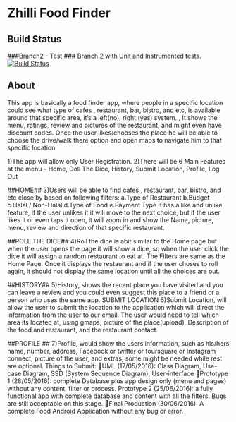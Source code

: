# Zhilli Food Finder 

## Build Status ##
###Branch2 - Test ###
Branch 2 with Unit and Instrumented tests.
[![Build Status](https://travis-ci.org/z80lives/XodeboxFood.svg?branch=branch2-test)](https://travis-ci.org/z80lives/XodeboxFood)

## About ##

This app is basically a food finder app, where people in a specific location could see what type of cafes , 
restaurant, bar, bistro, and etc, is available around that specific area, it’s a left(no), right (yes) system. ,
It shows the menu, ratings, review and pictures of the restaurant, and might even have discount codes. 
Once the user likes/chooses the place he will be able to choose the drive/walk there option and open maps 
to navigate him to that specific location


1)The app will allow only User Registration. 
2)There will be 6 Main Features at the menu – Home, Doll The Dice, History, Submit Location, Profile, Log Out

##HOME##
3)Users  will be able to find cafes , restaurant, bar, bistro, and etc  close by based on following filters: 
a.Type of Restaurant
b.Budget
c.Halal / Non-Halal
d.Type of Food
e.Payment 
Type It has a like and unlike feature, 
if the user unlikes it it will move to the next choice, but if the user likes it or even taps it open, 
it will zoom in and show the Name, picture, menu, review and direction of that specific restaurant. 

##ROLL THE DICE##
4)Roll the dice is abit similar to the Home page but when the user opens the page it will show a dice, 
so when the user click the dice it will assign a random restaurant to eat at. 
The Filters are same as the Home Page. Once it displays the restaurant and if the user choses to roll again,
it should not display the same location until all the choices are out.

##HISTORY##
5)History, shows the recent place you have visited and you can leave a review and you could even suggest this place to a friend
or a person who uses the same app. 
SUBMIT LOCATION 
6)Submit Location, will allow the user to submit the location to the application which will direct 
the information from the user to our email. The user would need to tell which area its located at, 
using gmaps, picture of the place(upload), Description of the food and restaurant, and the restaurant contact.

##PROFILE ##
7)Profile, would show the users information, such as his/hers name, number, address, 
Facebook or twitter or foursquare or Instagram connect, picture of the user, and extras,
some might be needed while rest are optional. Things to Submit: 
UML (17/05/2016): 
Class Diagram, Use-case Diagram, SSD (System Sequence Diagram), User-interface  Prototype 1 (28/05/2016): 
complete Database plus app design only (menu and pages) without any content, filter or process. 
Prototype 2 (25/06/2016): a fully functional app with complete database and content with all the filters. 
Bugs are still acceptable on this stage. Final Production (30/06/2016): A complete Food Android Application without any bug or error.
